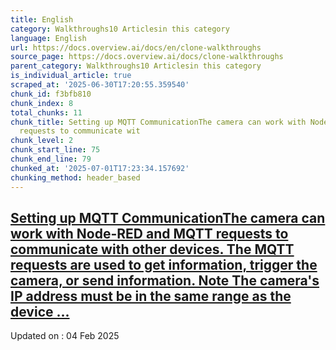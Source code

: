 ```yaml
---
title: English
category: Walkthroughs10 Articlesin this category
language: English
url: https://docs.overview.ai/docs/en/clone-walkthroughs
source_page: https://docs.overview.ai/docs/clone-walkthroughs
parent_category: Walkthroughs10 Articlesin this category
is_individual_article: true
scraped_at: '2025-06-30T17:20:55.359540'
chunk_id: f3bfb810
chunk_index: 8
total_chunks: 11
chunk_title: Setting up MQTT CommunicationThe camera can work with Node-RED and MQTT
  requests to communicate wit
chunk_level: 2
chunk_start_line: 75
chunk_end_line: 79
chunked_at: '2025-07-01T17:23:34.157692'
chunking_method: header_based
---
```


## [Setting up MQTT CommunicationThe camera can work with Node-RED and MQTT requests to communicate with other devices. The MQTT requests are used to get information, trigger the camera, or send information. Note The camera's IP address must be in the same range as the device ...](/docs/setting-up-mqtt-communication-1)

Updated on : 04 Feb 2025
